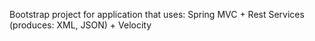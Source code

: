 Bootstrap project for application that uses:
Spring MVC + Rest Services (produces: XML, JSON) + Velocity